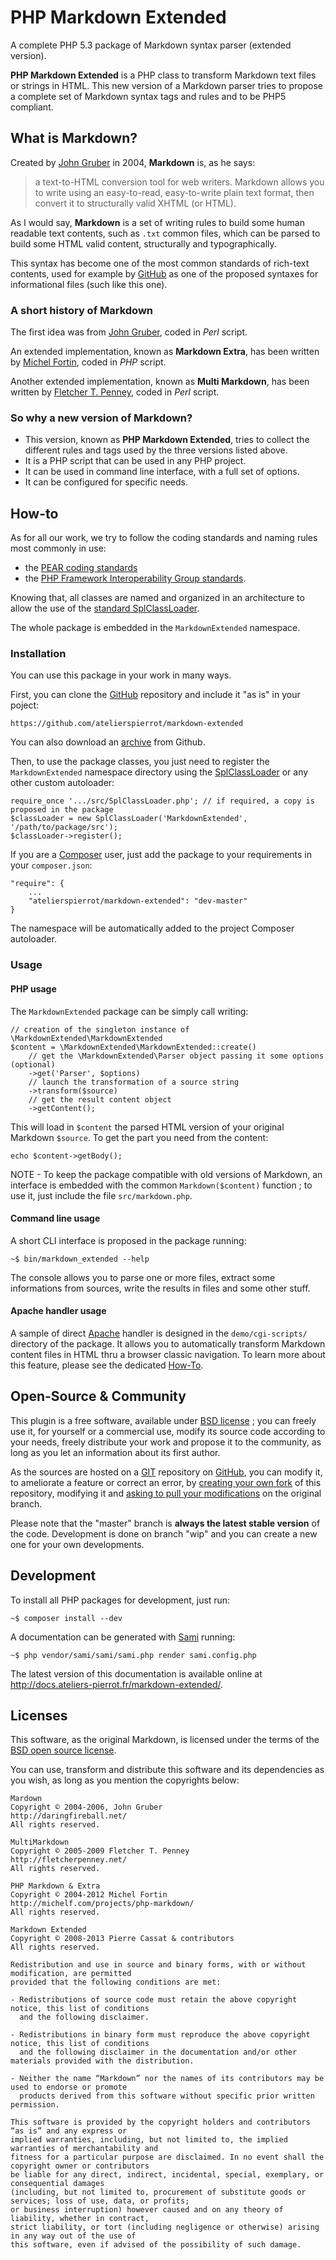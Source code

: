 PHP Markdown Extended
=====================

A complete PHP 5.3 package of Markdown syntax parser (extended version).

**PHP Markdown Extended** is a PHP class to transform Markdown text files or strings in HTML.
This new version of a Markdown parser tries to propose a complete set of Markdown syntax tags
and rules and to be PHP5 compliant.


## What is Markdown?

Created by [John Gruber](http://daringfireball.net/projects/markdown/) in 2004, **Markdown** is,
as he says:

>    a text-to-HTML conversion tool for web writers. Markdown allows you 
>    to write using an easy-to-read, easy-to-write plain text format, then convert it 
>    to structurally valid XHTML (or HTML).

As I would say, **Markdown** is a set of writing rules to build some human readable text contents,
such as `.txt` common files, which can be parsed to build some HTML valid content, structurally
and typographically.

This syntax has become one of the most common standards of rich-text contents, used for
example by [GitHub](http://github.com) as one of the proposed syntaxes for informational
files (such like this one).


### A short history of Markdown

The first idea was from [John Gruber](http://daringfireball.net/), coded in *Perl* script.

An extended implementation, known as **Markdown Extra**, has been written by [Michel Fortin](http://michelf.com/),
coded in *PHP* script.

Another extended implementation, known as **Multi Markdown**, has been written by 
[Fletcher T. Penney](http://fletcherpenney.net/), coded in *Perl* script.


### So why a new version of Markdown?

-   This version, known as **PHP Markdown Extended**, tries to collect the different rules
    and tags used by the three versions listed above.
-   It is a PHP script that can be used in any PHP project.
-   It can be used in command line interface, with a full set of options.
-   It can be configured for specific needs.


## How-to

As for all our work, we try to follow the coding standards and naming rules most commonly in use:

-   the [PEAR coding standards](http://pear.php.net/manual/en/standards.php)
-   the [PHP Framework Interoperability Group standards](https://github.com/php-fig/fig-standards).

Knowing that, all classes are named and organized in an architecture to allow the use of the
[standard SplClassLoader](https://gist.github.com/jwage/221634).

The whole package is embedded in the `MarkdownExtended` namespace.


### Installation

You can use this package in your work in many ways.

First, you can clone the [GitHub](https://github.com/atelierspierrot/markdown-extended) repository
and include it "as is" in your poject:

    https://github.com/atelierspierrot/markdown-extended

You can also download an [archive](https://github.com/atelierspierrot/markdown-extended/downloads)
from Github.

Then, to use the package classes, you just need to register the `MarkdownExtended` namespace directory
using the [SplClassLoader](https://gist.github.com/jwage/221634) or any other custom autoloader:

    require_once '.../src/SplClassLoader.php'; // if required, a copy is proposed in the package
    $classLoader = new SplClassLoader('MarkdownExtended', '/path/to/package/src');
    $classLoader->register();

If you are a [Composer](http://getcomposer.org/) user, just add the package to your requirements
in your `composer.json`:

    "require": {
        ...
        "atelierspierrot/markdown-extended": "dev-master"
    }

The namespace will be automatically added to the project Composer autoloader.


### Usage

#### PHP usage

The `MarkdownExtended` package can be simply call writing:

    // creation of the singleton instance of \MarkdownExtended\MarkdownExtended
    $content = \MarkdownExtended\MarkdownExtended::create()
        // get the \MarkdownExtended\Parser object passing it some options (optional)
        ->get('Parser', $options)
        // launch the transformation of a source string
        ->transform($source)
        // get the result content object
        ->getContent();

This will load in `$content` the parsed HTML version of your original Markdown `$source`.
To get the part you need from the content:

    echo $content->getBody();

NOTE - To keep the package compatible with old versions of Markdown, an interface is 
embedded with the common `Markdown($content)` function ; to use it, just include the file
`src/markdown.php`.

#### Command line usage

A short CLI interface is proposed in the package running:

    ~$ bin/markdown_extended --help

The console allows you to parse one or more files, extract some informations from sources,
write the results in files and some other stuff.

#### Apache handler usage

A sample of direct [Apache](http://www.apache.org/) handler is designed in the `demo/cgi-scripts/`
directory of the package. It allows you to automatically transform Markdown content files
in HTML thru a browser classic navigation. To learn more about this feature, please see the
dedicated [How-To](demo/Apache-Handler-HOWTO.md).


## Open-Source & Community

This plugin is a free software, available under [BSD license](http://en.wikipedia.org/wiki/BSD_licenses) ; 
you can freely use it, for yourself or a commercial use, modify its source code according to your needs, 
freely distribute your work and propose it to the community, as long as you let an information about its first author.

As the sources are hosted on a [GIT](http://git-scm.com/) repository on [GitHub](https://github.com/atelierspierrot/markdown-extended),
you can modify it, to ameliorate a feature or correct an error, by [creating your own fork](https://help.github.com/articles/fork-a-repo)
of this repository, modifying it and [asking to pull your modifications](https://github.com/atelierspierrot/markdown-extended/pulls) on
the original branch.

Please note that the "master" branch is **always the latest stable version** of the code. 
Development is done on branch "wip" and you can create a new one for your own developments.


## Development

To install all PHP packages for development, just run:

    ~$ composer install --dev

A documentation can be generated with [Sami](https://github.com/fabpot/Sami) running:

    ~$ php vendor/sami/sami/sami.php render sami.config.php

The latest version of this documentation is available online at <http://docs.ateliers-pierrot.fr/markdown-extended/>.


## Licenses

This software, as the original Markdown, is licensed under the terms of the
[BSD open source license](http://en.wikipedia.org/wiki/BSD_licenses).

You can use, transform and distribute this software and its dependencies as you wish, as
long as you mention the copyrights below:

    Mardown
    Copyright © 2004-2006, John Gruber
    http://daringfireball.net/
    All rights reserved.

    MultiMarkdown
    Copyright © 2005-2009 Fletcher T. Penney
    http://fletcherpenney.net/
    All rights reserved.

    PHP Markdown & Extra
    Copyright © 2004-2012 Michel Fortin
    http://michelf.com/projects/php-markdown/
    All rights reserved.

    Markdown Extended
    Copyright © 2008-2013 Pierre Cassat & contributors
    All rights reserved.

    Redistribution and use in source and binary forms, with or without modification, are permitted 
    provided that the following conditions are met:

    - Redistributions of source code must retain the above copyright notice, this list of conditions 
      and the following disclaimer.

    - Redistributions in binary form must reproduce the above copyright notice, this list of conditions 
      and the following disclaimer in the documentation and/or other materials provided with the distribution.

    - Neither the name “Markdown” nor the names of its contributors may be used to endorse or promote 
      products derived from this software without specific prior written permission.

    This software is provided by the copyright holders and contributors “as is” and any express or 
    implied warranties, including, but not limited to, the implied warranties of merchantability and 
    fitness for a particular purpose are disclaimed. In no event shall the copyright owner or contributors 
    be liable for any direct, indirect, incidental, special, exemplary, or consequential damages 
    (including, but not limited to, procurement of substitute goods or services; loss of use, data, or profits; 
    or business interruption) however caused and on any theory of liability, whether in contract, 
    strict liability, or tort (including negligence or otherwise) arising in any way out of the use of 
    this software, even if advised of the possibility of such damage.
